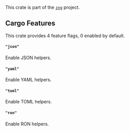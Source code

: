 <!--do doc --readme header-->
This crate is part of the [`zng`](https://github.com/zng-ui/zng?tab=readme-ov-file#crates) project.


<!--do doc --readme features-->
## Cargo Features

This crate provides 4 feature flags, 0 enabled by default.

#### `"json"`
Enable JSON helpers.

#### `"yaml"`
Enable YAML helpers.

#### `"toml"`
Enable TOML helpers.

#### `"ron"`
Enable RON helpers.

<!--do doc --readme #SECTION-END-->



